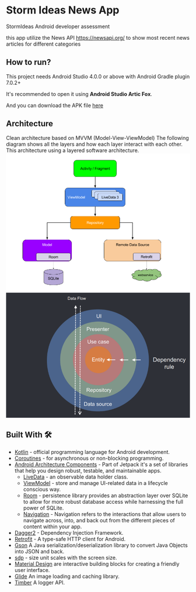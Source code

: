 # Storm Ideas News App

StormIdeas Android developer assessment

this app utilize the News API https://newsapi.org/ to show most recent news articles for 
different categories

## How to run?

This project needs Android Studio 4.0.0 or above with Android Gradle plugin 7.0.2+

It's recommended to open it using <B>Android Studio Artic Fox</B>.

And you can download the APK file [here](https://raw.githubusercontent.com/eslam0stafa23/Storm-Ideas-News-App/master/app/build/outputs/apk/debug/NewsApp.apk)

## Architecture
Clean architecture based on MVVM (Model-View-ViewModel)
The following diagram shows all the layers and how each layer interact with each other. This architecture using a layered software architecture.
![MVVM](https://github.com/eslam0stafa23/Storm-Ideas-News-App/blob/master/art/mvvm_architecture.png)
![Clean Architecture](https://github.com/eslam0stafa23/Storm-Ideas-News-App/blob/master/art/clean_architecture.png)
## Built With 🛠
* [Kotlin](https://kotlinlang.org/) - official programming language for Android development.
* [Coroutines](https://kotlinlang.org/docs/reference/coroutines-overview.html) - for asynchronous or non-blocking programming.
* [Android Architecture Components](https://developer.android.com/topic/libraries/architecture) - Part of Jetpack it's a set of libraries that help you design robust, testable, and maintainable apps.
    - [LiveData](https://developer.android.com/topic/libraries/architecture/livedata) - an observable data holder class.
    - [ViewModel](https://developer.android.com/topic/libraries/architecture/viewmodel) - store and manage UI-related data in a lifecycle conscious way.
    - [Room](https://developer.android.com/topic/libraries/architecture/room) - persistence library provides an abstraction layer over SQLite to allow for more robust database access while harnessing the full power of SQLite.
    - [Navigation](https://developer.android.com/guide/navigation) - Navigation refers to the interactions that allow users to navigate across, into, and back out from the different pieces of content within your app.
* [Dagger2](https://github.com/google/dagger) - Dependency Injection Framework.
* [Retrofit](https://square.github.io/retrofit/) - A type-safe HTTP client for Android.
* [Gson](https://github.com/google/gson) A Java serialization/deserialization library to convert Java Objects into JSON and back.
* [sdp](https://github.com/intuit/sdp) - size unit scales with the screen size.
* [Material Design](https://material.io/design/guidelines-overview) are interactive building blocks for creating a friendly user interface.
* [Glide](https://github.com/bumptech/glide) An image loading and caching library.
* [Timber](https://github.com/JakeWharton/timber) A logger API.

